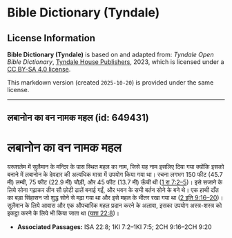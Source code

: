 # Bible Dictionary (Tyndale)

## License Information

**Bible Dictionary (Tyndale)** is based on and adapted from: _Tyndale Open Bible Dictionary_, [Tyndale House Publishers](https://tyndaleopenresources.com/), 2023, which is licensed under a [CC BY-SA 4.0 license](https://creativecommons.org/licenses/by-sa/4.0/legalcode.en).

This markdown version (created `2025-10-20`) is provided under the same license.



--------------------------------

## लबानोन का वन नामक महल (id: 649431)

लबानोन का वन नामक महल
=====================

यरूशलेम में सुलैमान के मन्दिर के पास स्थित महल का नाम, जिसे यह नाम इसलिए दिया गया क्योंकि इसको बनाने में लबानोन के देवदार की अत्यधिक मात्रा में उपयोग किया गया था। रचना लगभग 150 फीट (45\.7 मी) लम्बी, 75 फीट (22\.9 मी) चौड़ी, और 45 फीट (13\.7 मी) ऊँची थी ([1 रा 7:2–5](https://ref.ly/1Kgs7:2-1Kgs7:5))। इसे सजाने के लिये सोना गढ़ाकर तीन सौ छोटी ढालें बनाई गईं, और भवन के सभी बर्तन सोने के बने थे। एक हाथी दाँत का बड़ा सिंहासन जो शुद्ध सोने से मढ़ा गया था और इसे महल के भीतर रखा गया था ([2 इति 9:16–20](https://ref.ly/2Chr9:16-2Chr9:20))। सुलैमान के लिये आवास और एक औपचारिक महल प्रदान करने के अलावा, इसका उपयोग अस्त्र\-शस्त्र को इकट्ठा करने के लिये भी किया जाता था ([यशा 22:8](https://ref.ly/Isa22:8))।

* **Associated Passages:** ISA 22:8; 1KI 7:2–1KI 7:5; 2CH 9:16–2CH 9:20

